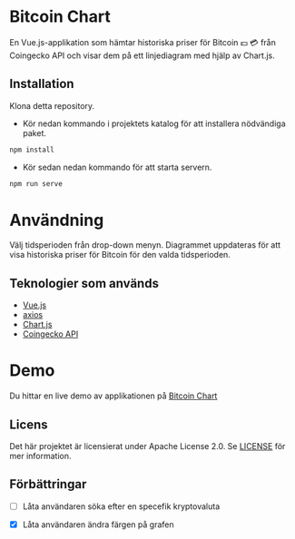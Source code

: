 # Bitcoin Chart
En Vue.js-applikation som hämtar historiska priser för Bitcoin :dollar: :credit_card: från Coingecko API och visar dem på ett linjediagram med hjälp av Chart.js.

## Installation
Klona detta repository.
* Kör nedan kommando i projektets katalog för att installera nödvändiga paket.
```javascript
npm install
``` 

* Kör sedan nedan kommando för att starta servern.
```javascript
npm run serve
```


# Användning
Välj tidsperioden från drop-down menyn.
Diagrammet uppdateras för att visa historiska priser för Bitcoin för den valda tidsperioden.

## Teknologier som används
* [Vue.js](https://vuejs.org/)
* [axios](https://github.com/axios/axios)
* [Chart.js](https://www.chartjs.org/)
* [Coingecko API](https://www.coingecko.com/en/api/documentation)


# Demo
Du hittar en live demo av applikationen på [Bitcoin Chart](https://exquisite-bavarois-73d29d.netlify.app/)

## Licens
Det här projektet är licensierat under Apache License 2.0. Se  [LICENSE](LICENSE) för mer information.

## Förbättringar

- [ ] Låta användaren söka efter en specefik kryptovaluta
- [X] Låta användaren ändra färgen på grafen


